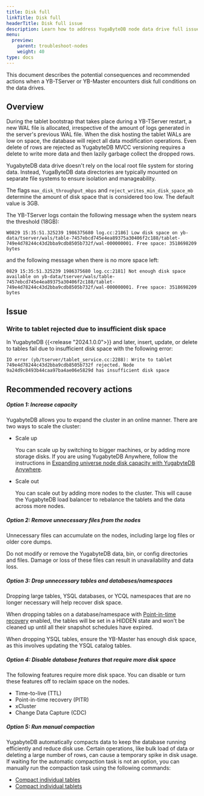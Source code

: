 ```yaml
---
title: Disk full
linkTitle: Disk full
headerTitle: Disk full issue
description: Learn how to address YugaByteDB node data drive full issues
menu:
  preview:
    parent: troubleshoot-nodes
    weight: 40
type: docs
---
```


This document describes the potential consequences and recommended actions when a YB-TServer or YB-Master encounters disk full conditions on the data drives.

## Overview

During the tablet bootstrap that takes place during a YB-TServer restart, a new WAL file is allocated, irrespective of the amount of logs generated in the server's previous WAL file. When the disk hosting the tablet WALs are low on space, the database will reject all data modification operations. Even delete of rows are rejected as YugabyteDB MVCC versioning requires a delete to write more data and then lazily garbage collect the dropped rows.

YugabyteDB data drive doesn't rely on the local root file system for storing data. Instead, YugaByteDB data directories are typically mounted on separate file systems to ensure isolation and manageability.

The flags `max_disk_throughput_mbps` and `reject_writes_min_disk_space_mb` determine the amount of disk space that is considered too low. The default value is 3GB.

The YB-TServer logs contain the following message when the system nears the threshold (18GB):

```output
W0829 15:35:51.325239 1986375680 log.cc:2186] Low disk space on yb-data/tserver/wals/table-7457ebcd745e4ea89375a30406f2c188/tablet-749e4d78244c43d2bba9cdb8505b732f/wal-000000001. Free space: 3518698209 bytes
```

and the following message when there is no more space left:

```output
0829 15:35:51.325239 1986375680 log.cc:2181] Not enough disk space available on yb-data/tserver/wals/table-7457ebcd745e4ea89375a30406f2c188/tablet-749e4d78244c43d2bba9cdb8505b732f/wal-000000001. Free space: 3518698209 bytes
```

## Issue

### Write to tablet rejected due to insufficient disk space

In YugabyteDB {{<release "2024.1.0.0">}} and later, insert, update, or delete to tables fail due to insufficient disk space with the following error:

```output
IO error (yb/tserver/tablet_service.cc:2288): Write to tablet 749e4d78244c43d2bba9cdb8505b732f rejected. Node 9a24d9c8493b44caa97ba4ae06e5829d has insufficient disk space
```

## Recommended recovery actions

##### Option 1: Increase capacity

YugabyteDB allows you to expand the cluster in an online manner. There are two ways to scale the cluster:

- Scale up

    You can scale up by switching to bigger machines, or by adding more storage disks. If you are using YugabyteDB Anywhere, follow the instructions in [Expanding universe node disk capacity with YugabyteDB Anywhere](https://support.yugabyte.com/hc/en-us/articles/5463616207757-Expanding-universe-node-disk-capacity-with-YugabyteDB-Anywhere-platform).

- Scale out

    You can scale out by adding more nodes to the cluster. This will cause the YugabyteDB load balancer to rebalance the tablets and the data across more nodes.

##### Option 2: Remove unnecessary files from the nodes

Unnecessary files can accumulate on the nodes, including large log files or older core dumps.

Do not modify or remove the YugabyteDB data, bin, or config directories and files. Damage or loss of these files can result in unavailability and data loss.

##### Option 3: Drop unnecessary tables and databases/namespaces

Dropping large tables, YSQL databases, or YCQL namespaces that are no longer necessary will help recover disk space.

When dropping tables on a database/namespace with [Point-in-time recovery](../../../manage/backup-restore/point-in-time-recovery/) enabled, the tables will be set in a HIDDEN state and won't be cleaned up until all their snapshot schedules have expired.

When dropping YSQL tables, ensure the YB-Master has enough disk space, as this involves updating the YSQL catalog tables.

##### Option 4: Disable database features that require more disk space

The following features require more disk space. You can disable or turn these features off to reclaim space on the nodes.

- Time-to-live (TTL)
- Point-in-time recovery (PITR)
- xCluster
- Change Data Capture (CDC)

##### Option 5: Run manual compaction

YugabyteDB automatically compacts data to keep the database running efficiently and reduce disk use. Certain operations, like bulk load of data or deleting a large number of rows, can cause a temporary spike in disk usage. If waiting for the automatic compaction task is not an option, you can manually run the compaction task using the following commands:

- [Compact individual tables](../../../admin/yb-admin/#compact-table)
- [Compact individual tablets](../../../admin/yb-ts-cli/#compact-tablet)
